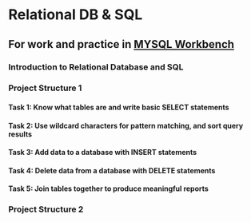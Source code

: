 # Relational DB & SQL 
## For work and practice in <U> MYSQL Workbench </U>

### Introduction to Relational Database and SQL
### Project Structure 1

#### Task 1: Know what tables are and write basic SELECT statements
#### Task 2: Use wildcard characters for pattern matching, and sort query results
#### Task 3: Add data to a database with INSERT statements
#### Task 4: Delete data from a database with DELETE statements
#### Task 5: Join tables together to produce meaningful reports

### Project Structure 2
